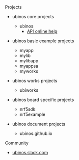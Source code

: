 Projects

* ubinos core projects
    + ubinos
        - [API online help](api/ubinos/html)

* ubinos basic example projects
    + myapp
    + mylib
    + mylibapp
    + myappsa
    + myworks

* ubinos works projects
    + ubiworks

* ubinos board specific projects
    + nrf5sdk
    + nrf5example

* ubinos document projects
    + ubinos.github.io

Community

* [ubinos.slack.com](https://ubinos.slack.com)

